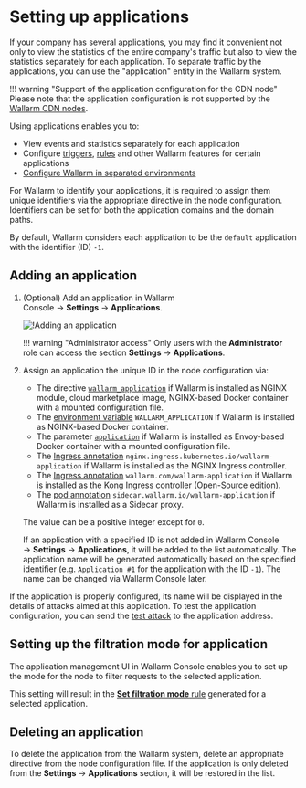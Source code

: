 # Setting up applications

If your company has several applications, you may find it convenient not only to view the statistics of the entire company's traffic but also to view the statistics separately for each application. To separate traffic by the applications, you can use the "application" entity in the Wallarm system.

!!! warning "Support of the application configuration for the CDN node"
    Please note that the application configuration is not supported by the [Wallarm CDN nodes](../../installation/cdn-node.md).

Using applications enables you to:

* View events and statistics separately for each application
* Configure [triggers](../triggers/triggers.md), [rules](../rules/add-rule.md) and other Wallarm features for certain applications
* [Configure Wallarm in separated environments](../../admin-en/configuration-guides/wallarm-in-separated-environments/how-wallarm-in-separated-environments-works.md)

For Wallarm to identify your applications, it is required to assign them unique identifiers via the appropriate directive in the node configuration. Identifiers can be set for both the application domains and the domain paths.

By default, Wallarm considers each application to be the `default` application with the identifier (ID) `-1`.

## Adding an application

1. (Optional) Add an application in Wallarm Console → **Settings** → **Applications**.

    ![!Adding an application](../../images/user-guides/settings/configure-app.png)

    !!! warning "Administrator access"
        Only users with the **Administrator** role can access the section **Settings** → **Applications**.
2. Assign an application the unique ID in the node configuration via:

    * The directive [`wallarm_application`](../../admin-en/configure-parameters-en.md#wallarm_application) if Wallarm is installed as NGINX module, cloud marketplace image, NGINX-based Docker container with a mounted configuration file.
    * The [environment variable](../../admin-en/installation-docker-en.md#run-the-container-passing-the-environment-variables) `WALLARM_APPLICATION` if Wallarm is installed as NGINX-based Docker container.
    * The parameter [`application`](../../admin-en/configuration-guides/envoy/fine-tuning.md#basic-settings) if Wallarm is installed as Envoy-based Docker container with a mounted configuration file.
    * The [Ingress annotation](../../admin-en/configure-kubernetes-en.md#ingress-annotations) `nginx.ingress.kubernetes.io/wallarm-application` if Wallarm is installed as the NGINX Ingress controller.
    * The [Ingress annotation](../../installation/kubernetes/kong-ingress-controller/customization.md#fine-tuning-of-traffic-analysis-via-ingress-annotations-only-for-the-open-source-edition) `wallarm.com/wallarm-application` if Wallarm is installed as the Kong Ingress controller (Open-Source edition).
    * The [pod annotation](../../installation/kubernetes/sidecar-proxy/pod-annotations.md) `sidecar.wallarm.io/wallarm-application` if Wallarm is installed as a Sidecar proxy.

    The value can be a positive integer except for `0`.

    If an application with a specified ID is not added in Wallarm Console → **Settings** → **Applications**, it will be added to the list automatically. The application name will be generated automatically based on the specified identifier (e.g. `Application #1` for the application with the ID `-1`). The name can be changed via Wallarm Console later.

If the application is properly configured, its name will be displayed in the details of attacks aimed at this application. To test the application configuration, you can send the [test attack](../../admin-en/installation-check-operation-en.md#2-run-a-test-attack) to the application address.

## Setting up the filtration mode for application

The application management UI in Wallarm Console enables you to set up the mode for the node to filter requests to the selected application.

This setting will result in the [**Set filtration mode** rule](../rules/wallarm-mode-rule.md) generated for a selected application.

## Deleting an application

To delete the application from the Wallarm system, delete an appropriate directive from the node configuration file. If the application is only deleted from the **Settings** → **Applications** section, it will be restored in the list.
